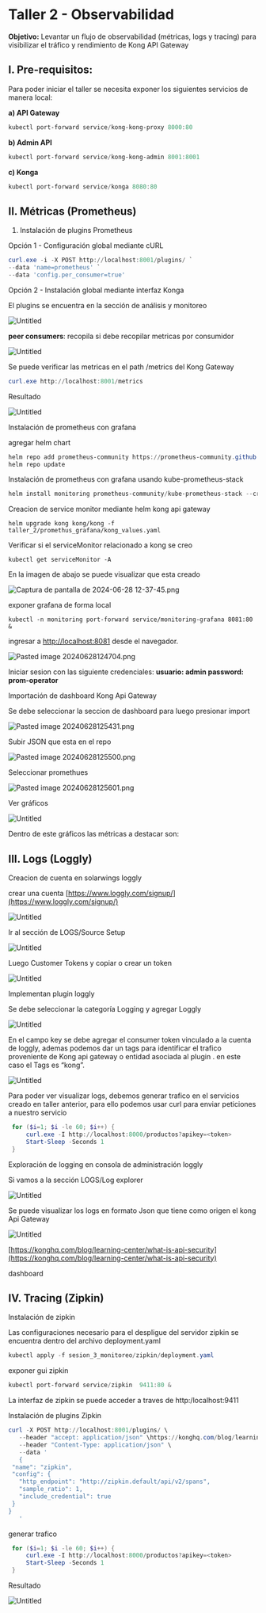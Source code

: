 # Taller 2 - Observabilidad

**Objetivo:** Levantar un flujo de observabilidad (métricas, logs y tracing) para visibilizar el tráfico y rendimiento de Kong API Gateway


## I. Pre-requisitos:
Para poder iniciar el taller se necesita exponer los siguientes servicios de manera local:

**a) API Gateway**

```powershell
kubectl port-forward service/kong-kong-proxy 8000:80 
```

**b) Admin API**

```powershell
kubectl port-forward service/kong-kong-admin 8001:8001 
```

**c) Konga**

```powershell
kubectl port-forward service/konga 8080:80 
```

## II. Métricas (Prometheus)

1. Instalación de plugins Prometheus

Opción 1 - Configuración global mediante cURL

```powershell
curl.exe -i -X POST http://localhost:8001/plugins/ `
--data 'name=prometheus' `
--data 'config.per_consumer=true' 
```

Opción 2 - Instalación global  mediante interfaz Konga

El plugins se encuentra en la sección de análisis y monitoreo

![Untitled](images/Untitled.png)

**peer consumers**: recopila si debe recopilar metricas por consumidor

![Untitled](images/Untitled%201.png)

Se puede verificar las metricas en el path /metrics del Kong Gateway 

```powershell
curl.exe http://localhost:8001/metrics
```

Resultado

![Untitled](images/Untitled%202.png)

Instalación de prometheus con grafana

agregar helm chart

```powershell
helm repo add prometheus-community https://prometheus-community.github.io/helm-charts
helm repo update
```

Instalación de prometheus con grafana usando kube-prometheus-stack

```powershell
helm install monitoring prometheus-community/kube-prometheus-stack --create-namespace --namespace monitoring -f taller_2/promethus_grafana/values.yaml
```

Creacion de service monitor mediante helm kong api gateway

```
helm upgrade kong kong/kong -f taller_2/promethus_grafana/kong_values.yaml
```

Verificar si el serviceMonitor relacionado a kong se creo

```
kubectl get serviceMonitor -A
```

En la imagen de abajo se puede visualizar que esta creado

![Captura de pantalla de 2024-06-28 12-37-45.png](images/Captura_de_pantalla_de_2024-06-28_12-37-45.png)

exponer grafana de forma local

```
kubectl -n monitoring port-forward service/monitoring-grafana 8081:80 &
```

ingresar a [http://localhost:8081](http://localhost:8081) desde el navegador. 

![Pasted image 20240628124704.png](images/Pasted_image_20240628124704.png)

Iniciar sesion con las siguiente credenciales:
**usuario: admin
password: prom-operator**

Importación de dashboard Kong Api Gateway

Se debe seleccionar la  seccion de dashboard  para luego presionar import 

![Pasted image 20240628125431.png](images/Pasted_image_20240628125431.png)

Subir JSON que esta en el repo

![Pasted image 20240628125500.png](images/Pasted_image_20240628125500.png)

Seleccionar promethues

![Pasted image 20240628125601.png](images/Pasted_image_20240628125601.png)

Ver gráficos

![Untitled](images/Untitled%203.png)

Dentro de este gráficos las métricas a destacar son: 

## III. Logs (Loggly)

Creacion de cuenta en solarwings loggly

crear una cuenta [https://www.loggly.com/signup/](https://www.loggly.com/signup/)

![Untitled](images/Untitled%204.png)

Ir al sección de LOGS/Source Setup 

![Untitled](images/Untitled%205.png)

Luego Customer Tokens y copiar o crear un token

![Untitled](images/Untitled%206.png)

Implementan plugin loggly 

Se debe seleccionar la categoría Logging   y  agregar Loggly  

![Untitled](images/Untitled%207.png)

En  el campo key se debe agregar el consumer token vinculado a la cuenta de loggly, ademas podemos  dar un tags para identificar el trafico proveniente de Kong api gateway o entidad asociada al plugin . en este caso el Tags es “kong”. 

![Untitled](images/Untitled%208.png)

Para poder ver visualizar logs,  debemos generar trafico en el servicios creado en taller anterior, para ello podemos usar curl para enviar peticiones a nuestro servicio
```powershell
 for ($i=1; $i -le 60; $i++) {
     curl.exe -I http://localhost:8000/productos?apikey=<token>
     Start-Sleep -Seconds 1
 }
```

Exploración de logging en consola de administración loggly 

Si vamos a la sección LOGS/Log explorer 

![Untitled](images/Untitled%209.png)

 

Se puede visualizar los logs en formato Json que tiene como origen el kong Api Gateway

![Untitled](images/Untitled%2010.png)

[https://konghq.com/blog/learning-center/what-is-api-security](https://konghq.com/blog/learning-center/what-is-api-security)

dashboard  

## IV. Tracing (Zipkin)

Instalación de zipkin

Las configuraciones necesario para el despligue del servidor zipkin se encuentra  dentro del archivo deployment.yaml 

```powershell
kubectl apply -f sesion_3_monitoreo/zipkin/deployment.yaml
```

exponer gui zipkin

```powershell
kubectl port-forward service/zipkin  9411:80 &
```

La interfaz de zipkin se puede acceder a traves de http:/localhost:9411

Instalación de plugins Zipkin

```powershell
curl -X POST http://localhost:8001/plugins/ \
   --header "accept: application/json" \https://konghq.com/blog/learning-center/what-is-api-security
   --header "Content-Type: application/json" \
   --data '
   {
 "name": "zipkin",
 "config": {
   "http_endpoint": "http://zipkin.default/api/v2/spans",
   "sample_ratio": 1,
   "include_credential": true
 }
}
   '
```

generar trafico 

```powershell
 for ($i=1; $i -le 60; $i++) {
     curl.exe -I http://localhost:8000/productos?apikey=<token>
     Start-Sleep -Seconds 1
 }
```

Resultado

![Untitled](images/Untitled%2011.png)
